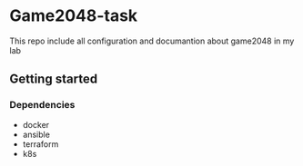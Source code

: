 # Game2048-task

This repo include all configuration and documantion about game2048 in my lab

## Getting started

### Dependencies

* docker 
* ansible
* terraform
* k8s

